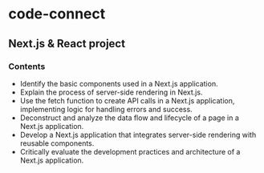 # code-connect
## Next.js &amp; React project 

### Contents
- Identify the basic components used in a Next.js application.
- Explain the process of server-side rendering in Next.js.
- Use the fetch function to create API calls in a Next.js application, implementing logic for handling errors and success.
- Deconstruct and analyze the data flow and lifecycle of a page in a Next.js application.
- Develop a Next.js application that integrates server-side rendering with reusable components.
- Critically evaluate the development practices and architecture of a Next.js application.
